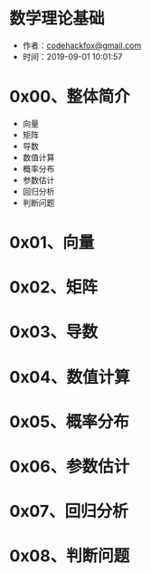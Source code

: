 # 数学理论基础

- 作者：codehackfox@gmail.com
- 时间：2019-09-01 10:01:57

# 0x00、整体简介

* 向量
* 矩阵
* 导数
* 数值计算
* 概率分布
* 参数估计
* 回归分析
* 判断问题

# 0x01、向量

# 0x02、矩阵

# 0x03、导数

# 0x04、数值计算

# 0x05、概率分布

# 0x06、参数估计

# 0x07、回归分析

# 0x08、判断问题
